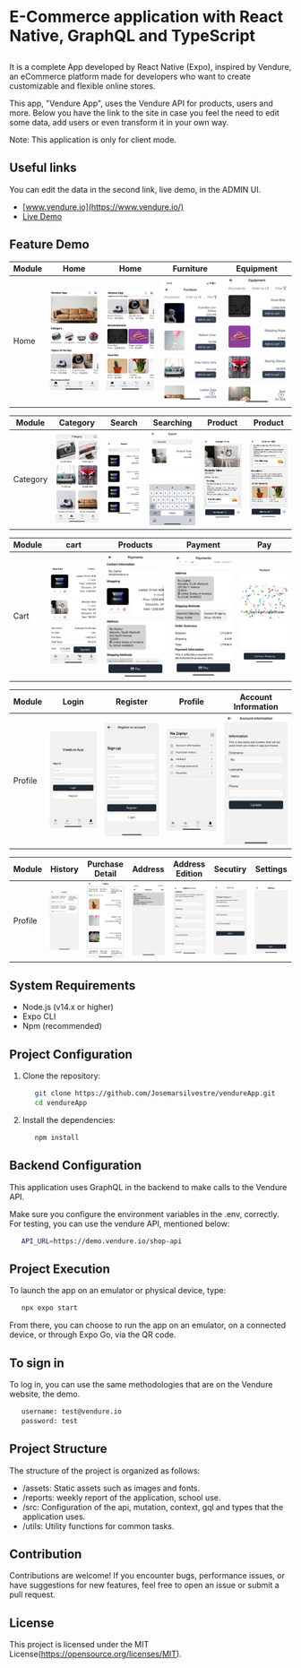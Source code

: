<h1 style="margin: 30px 0 30px; font-weight: bold;">E-Commerce application with React Native, GraphQL and TypeScript</h1>

It is a complete App developed by React Native (Expo), inspired by Vendure, an eCommerce platform made for developers who want to create customizable and flexible online stores. 

This app, "Vendure App", uses the Vendure API for products, users and more. Below you have the link to the site in case you feel the need to edit some data, add users or even transform it in your own way.

Note: This application is only for client mode.

## Useful links

You can edit the data in the second link, live demo, in the ADMIN UI.

* [www.vendure.io](https://www.vendure.io/)
* [Live Demo](https://demo.vendure.io/)

## Feature Demo
| Module | Home                                                                                        | Home                                                                                       | Furniture                                                                                        |Equipment                                                                                 |
| ------ | ---------------------------------------------------------------------------------------------- | ---------------------------------------------------------------------------------------------- | ---------------------------------------------------------------------------------------------- | ---------------------------------------------------------------------------------------------- |
| Home   | <img src="assets/feature_demo/Home/home.png" alt="Home" width="200"/> | <img src="assets/feature_demo/Home/home2.png" alt="Home2" width="200"/> | <img src="assets/feature_demo/Home/category_furniture.png" alt="Furniture" width="190"/> | <img src="assets/feature_demo/Home/category_equipment.png" alt="Equipment" width="200"/> |

| Module | Category                                                                                        | Search                                                                                       | Searching                                                                                        | Product                                                                                        |Product                                                                                 |
| ------ | ---------------------------------------------------------------------------------------------- | ---------------------------------------------------------------------------------------------- | ---------------------------------------------------------------------------------------------- | ---------------------------------------------------------------------------------------------- | ---------------------------------------------------------------------------------------------- |
| Category   | <img src="assets/feature_demo/Category/Category.png" alt="Category" width="200"/> | <img src="assets/feature_demo/Category/Button_search.png" alt="Button_search" width="200"/> | <img src="assets/feature_demo/Category/Searching.png" alt="Searching" width="200"/> | <img src="assets/feature_demo/Category/Product.png" alt="Product" width="200"/> | <img src="assets/feature_demo/Category/Similar.png" alt="Similar" width="200"/> |

| Module | cart                                                                                        | Products                                                                                       | Payment                                                                                        |Pay                                                                                 |
| ------ | ---------------------------------------------------------------------------------------------- | ---------------------------------------------------------------------------------------------- | ---------------------------------------------------------------------------------------------- | ---------------------------------------------------------------------------------------------- |
| Cart   | <img src="assets/feature_demo/Cart/Cart.png" alt="Cart" width="200"/> | <img src="assets/feature_demo/Cart/Payment_.png" alt="Payment_" width="200"/> | <img src="assets/feature_demo/Cart/Payment2.png" alt="Payment2" width="200"/> | <img src="assets/feature_demo/Cart/Pay.png" alt="Pay" width="200"/> |

| Module | Login                                                                                        | Register                                                                                       | Profile                                                                                        |Account Information                                                                                 |
| ------ | ---------------------------------------------------------------------------------------------- | ---------------------------------------------------------------------------------------------- | ---------------------------------------------------------------------------------------------- | ---------------------------------------------------------------------------------------------- |
| Profile   | <img src="assets/feature_demo/Profile/Login.png" alt="Login" width="200"/> | <img src="assets/feature_demo/Profile/Register_.png" alt="png" width="200"/> | <img src="assets/feature_demo/Profile/Profile_.png" alt="Profile_" width="200"/> | <img src="assets/feature_demo/Profile/Profile2.png" alt="Profile2" width="200"/> |

| Module | History                                                                                        | Purchase Detail                                                                                       | Address                                                                                       | Address Edition                                                                                        |Secutiry                                                                                 |Settings                                                                                 |
| ------ | ---------------------------------------------------------------------------------------------- | ---------------------------------------------------------------------------------------------- | ---------------------------------------------------------------------------------------------- | ---------------------------------------------------------------------------------------------- | ---------------------------------------------------------------------------------------------- | ---------------------------------------------------------------------------------------------- |
| Profile   | <img src="assets/feature_demo/Profile/Profile3.png" alt="Profile3" width="200"/> | <img src="assets/feature_demo/Profile/History_purchase_detal.png" alt="Purchase_detail" width="200"/> | <img src="assets/feature_demo/Profile/Profile4.png" alt="Profile4" width="200"/> | <img src="assets/feature_demo/Profile/Profile5.png" alt="Profile5" width="200"/> | <img src="assets/feature_demo/Profile/Profile6.png" alt="Profile6" width="200"/> | <img src="assets/feature_demo/Profile/Profile7.png" alt="Profile7" width="200"/> |


## System Requirements
   - Node.js (v14.x or higher)
   - Expo CLI
   - Npm (recommended)

## Project Configuration

1. Clone the repository:

   ```bash
      git clone https://github.com/Josemarsilvestre/vendureApp.git
      cd vendureApp
   ```
2. Install the dependencies:

   ```bash
      npm install
   ```
## Backend Configuration

This application uses GraphQL in the backend to make calls to the Vendure API.

Make sure you configure the environment variables in the .env, correctly. For testing, you can use the vendure API, mentioned below:

   ```bash
      API_URL=https://demo.vendure.io/shop-api
   ```

## Project Execution

To launch the app on an emulator or physical device, type:

   ```bash
      npx expo start
   ```

From there, you can choose to run the app on an emulator, on a connected device, or through Expo Go, via the QR code.

## To sign in

To log in, you can use the same methodologies that are on the Vendure website, the demo.

   ```bash
      username: test@vendure.io
      password: test
   ```

## Project Structure

The structure of the project is organized as follows:

   - /assets: Static assets such as images and fonts.
   - /reports: weekly report of the application, school use.
   - /src: Configuration of the api, mutation, context, gql and types that the application uses.
   - /utils: Utility functions for common tasks.

## Contribution
Contributions are welcome! If you encounter bugs, performance issues, or have suggestions for new features, feel free to open an issue or submit a pull request.

## License
This project is licensed under the MIT License(https://opensource.org/licenses/MIT).
